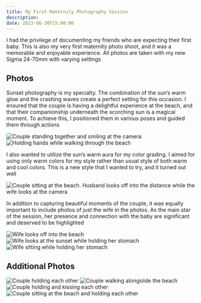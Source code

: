 ```yaml
---
title: My First Maternity Photography Session
description: 
date: 2023-06-30T15:00:00
---
```


I had the privilege of documenting my friends who are
expecting their first baby. This is also my very first maternity photo shoot, and
it was a memorable and enjoyable experience. All photos are taken with my new
Sigma 24-70mm with varying settings

## Photos

Sunset photography is my specialty. The combination of the sun&rsquo;s warm glow and
the crashing waves create a perfect setting for this occasion. I ensured that
the couple is having a delightful experience at the beach, and that their
companionship underneath the scorching sun is a magical moment. To
achieve this, I positioned them in various poses and guided them through actions

<img src="https://res.cloudinary.com/buraiyen/image/upload/c_scale,w_1200/v1620240510/BEN_Website/blog/Maternity/BEN_maternity1.webp" alt="Couple standing together and smiling at the camera" />

<img src="https://res.cloudinary.com/buraiyen/image/upload/c_scale,w_1200/v1620240510/BEN_Website/blog/Maternity/BEN_maternity2.webp" alt="Holding hands while walking through the beach" />

I also wanted to utilize the sun&rsquo;s warm aura for my color grading. I
aimed for using only warm colors for my style rather than usual style of both
warm and cool colors. This is a new style that I wanted to try, and it turned
out well

<img src="https://res.cloudinary.com/buraiyen/image/upload/c_scale,w_1200/v1620240510/BEN_Website/blog/Maternity/BEN_maternity6.webp" alt="Couple sitting at the beach. Husband looks off into the distance while the wife looks at the camera" />

In addition to capturing beautiful moments of the couple, it was equally
important to include photos of just the wife in the photos. As the main star of
the session, her presence and connection with the baby are significant and
deserved to be highlighted

<img src="https://res.cloudinary.com/buraiyen/image/upload/c_scale,w_1200/v1620240510/BEN_Website/blog/Maternity/BEN_maternity8.webp" alt="Wife looks off into the beach" />

<img src="https://res.cloudinary.com/buraiyen/image/upload/c_scale,w_1200/v1620240510/BEN_Website/blog/Maternity/BEN_maternity9.webp" alt="Wife looks at the sunset while holding her stomach" />

<img src="https://res.cloudinary.com/buraiyen/image/upload/c_scale,w_1200/v1620240510/BEN_Website/blog/Maternity/BEN_maternity10.webp" alt="Wife sitting while holding her stomach" />

## Additional Photos

<img src="https://res.cloudinary.com/buraiyen/image/upload/c_scale,w_1200/v1620240510/BEN_Website/blog/Maternity/BEN_maternity3.webp" alt="Couple holding each other" />

<img src="https://res.cloudinary.com/buraiyen/image/upload/c_scale,w_1200/v1620240510/BEN_Website/blog/Maternity/BEN_maternity4.webp" alt="Couple walking alongsiide the beach" />

<img src="https://res.cloudinary.com/buraiyen/image/upload/c_scale,w_1200/v1620240510/BEN_Website/blog/Maternity/BEN_maternity5.webp" alt="Couple holding and kissing each other" />

<img src="https://res.cloudinary.com/buraiyen/image/upload/c_scale,w_1200/v1620240510/BEN_Website/blog/Maternity/BEN_maternity7.webp" alt="Couple sitting at the beach and holding each other" />
